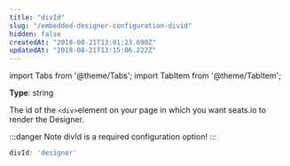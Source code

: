 ```yaml
---
title: "divId"
slug: "/embedded-designer-configuration-divid"
hidden: false
createdAt: "2018-08-21T13:01:23.690Z"
updatedAt: "2018-08-21T13:15:06.222Z"
---
```


import Tabs from '@theme/Tabs';
import TabItem from '@theme/TabItem';

**Type**: string

The id of the `<div>`element on your page in which you want seats.io to render the Designer.

:::danger Note
divId is a required configuration option!
:::



```javascript
divId: 'designer'
```

